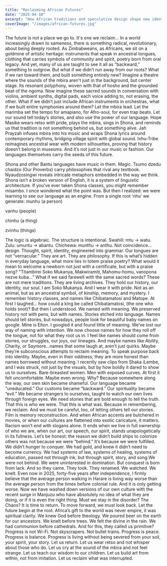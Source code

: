 ```yaml
---
title: "Reclaiming African Futures"
date: "2025-04-10"
excerpt: "How African traditions and speculative design shape new identities..."
coverImage: "/images/african-futures.jpg"
---
```


The future is not a place we go to. It's one we reclaim...
In a world increasingly drawn to sameness, there is something radical, revolutionary, about being deeply rooted. 
As Zimbabweans, as Africans, we sit on a goldmine of artistic heritage: instruments that speak in ancestral tongues, clothing that carries symbols of community and spirit, poetry born from oral legacy. And yet, many of us are taught to see it all as “backward,” something to outgrow. But what if we didn’t run away from our roots? What if we ran toward them, and built something entirely new?
Imagine a theatre where the sounds of the mbira aren't just in the background, but center stage. Its resonant polyphony, woven with that of hosho and the grounded beat of the ngoma. Now imagine these sacred sounds in conversation with violins, ambient synths, digital pads, each voice adding to, not erasing, the other. 
What if we didn’t just include African instruments in orchestras, what if we built entire symphonies around them? Let the mbira lead. Let the marimba set the tempo for amapiano, for Afro-soul, for even trap beats. Let our sound tell today’s stories, and also use the power of our language.
Hope Masike wears retso with pride, plays the mbira, sings in Shona, and reminds us that tradition is not something behind us, but something alive. Jah Prayzah infuses mbira into his music and wraps Shona lyrics around contemporary rhythms, bridging village spirit with global sound. Ivhu-Tribe reimagines ancestral wear with modern silhouettes, proving that history doesn’t belong in museums. 
And it’s not just in our music or fashion.
Our languages themselves carry the seeds of this future.

Shona and other Bantu languages have music in them. Magic. Tsumo dzedu chaidzo (Our Proverbs) carry philosophies that rival any textbook. Nyaudzosingwi reveals intricate metaphors embedded in the way we think. Shona isn’t a broken version of English, it is a system of linguistic architecture. 
If you’ve ever taken Shona classes, you might remember misambo. I once wondered what the point was. But then I realized: we were learning to see our language as an engine.
From a single root ‘nhu’ we generate:
munhu (a person)


vanhu (people)


chinhu (a thing)


zvinhu (things)


The logic is algebraic. The structure is intentional. Swahili: mtu → watu. Zulu: umuntu → abantu. Chichewa: munthu → anthu. Not coincidence…design. Thought, spirit, identity, engineered into grammar. Our tongues are not “vernacular.” They are art. They are philosophy.
If this is what’s hidden in everyday language, what more lies in totem praise poetry? What would it mean to welcome a newborn not just with a certificate, but with a praise song?
“Titambirei Soko Mukanya, Makwiramiti, Mahomu-homu, vanopona nezve kuba…” What if we said farewell with the same sacred words? 
These are not mere traditions. They are living archives. They hold our history, our identity, our soul.
I am Soko Mukanya. And I wear it with pride. Not as an animal, but as an ancestral symbol, of kinship, memory, and mystery. I remember history classes, and names like Chibatamatosi and Matope. At first I laughed… how could a king be called Chibatamatosi, (the one who holds snot)? 
But then I understood. We named with meaning. We preserved history not with pens, but with names. Stories etched into language.
Names should tell stories, but nowadays, people look for beautiful baby names on google. Mine is Elton. I googled it and found little of meaning. We’ve lost our way of naming with intention. We now choose names for how they roll off the tongue, not for what they root us in. I feel like names should come from stories, our struggles, our joys, our lineages. And maybe names like Ability, Charity, or Saymore…names that some laugh at, aren’t just quirks. Maybe they’re subconscious attempts to reclaim meaning. To speak purpose back into identity. Maybe, even in their oddness, they are more honest than names borrowed without meaning.
I recently saw clips from Shaka iLembe, and I was struck, not just by the visuals, but by how boldly it dared to show us to ourselves. Bare-breasted women. Men with exposed curves. At first it felt uncomfortable. Maybe even wrong. Why? Because somewhere along the way, our own skin became shameful. Our language became “uneducated.” Our customs became “backward.” Our spirituality became “evil.” We became strangers to ourselves, taught to watch our own lives through foreign eyes.
We need stories that are bold enough to tell the truth. That this is who we were. That this is what was. Because in remembering, we reclaim. And we must be careful, too, of letting others tell our stories. Film is memory reconstruction. And when African accents are butchered in movies, or when our cultures are flattened into exotic caricature, it matters. Racism won’t end with slogans alone. It ends when we live in full ownership of who we are, when our art, our speech, our spirit, stands unapologetically in its fullness.
Let’s be honest: the reason we didn’t build ships to colonize others was not because we were “behind.” It’s because we were fulfilled. We didn’t hunger to conquer. We had gold, and knew it didn’t need to become currency. We had systems of law, systems of healing, systems of education, passed not through ink, but through spirit, story, and song.We were not behind. We were uninterested in domination. But conquest is born from lack. And so they came. They took. They renamed. We watched. We knelt.
Even now in 2025, forty-five years after independence, I firmly believe that the average person walking in Harare is living way worse than the average person from the times before colonial rule. And it is only getting worse.
Now we have washed down versions of our own culture with the recent surge in Manjuzu who have absolutely no idea of what they are doing, or if it is even the right thing.
Must we stay in the disorder? The Chaos?
It is time to return. To move forward, we must look back. Let the future begin at the root.
Africa’s gift to the world was never empire, it was spiritual clarity. We knew God before theology. We poured beer on the earth for our ancestors. We knelt before trees. We felt the divine in the rain. We had communion before cathedrals. And for this, they called us primitive?
Progress is not Wi-Fi. Not skyscrapers. Not bullet trains. Progress is peace. Progress is balance. Progress is living without being severed from your soil, your spirit, your story.
Let us return. Let us wear retso and not whisper about those who do. Let us cry at the sound of the mbira and not feel strange. Let us teach our wisdom to our children. Let us build art from within, not from imitation.
Let us reclaim what was interrupted.
